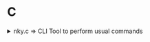 # C

<details>
  <summary>
    nky.c => CLI Tool to perform usual commands
  </summary>
  <p align="center">
    Commands:
      ```cmd
    nky sd
    ```
    To shutdown
  </p>
</details>
